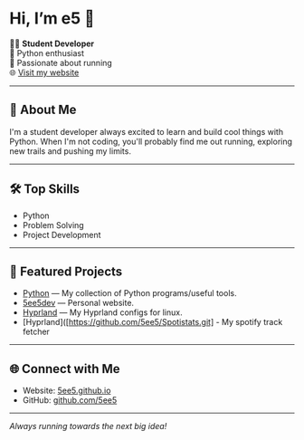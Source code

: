 # Hi, I’m e5 👋

👨‍💻 **Student Developer**  
🐍 Python enthusiast  
🏃 Passionate about running  
🌐 [Visit my website](https://5ee5.github.io/5ee5dev)

---

## 🚀 About Me

I'm a student developer always excited to learn and build cool things with Python. When I'm not coding, you'll probably find me out running, exploring new trails and pushing my limits.

---

## 🛠️ Top Skills

- Python  
- Problem Solving  
- Project Development

---

## 📌 Featured Projects

- [Python](https://github.com/5ee5/Python) — My collection of Python programs/useful tools.
- [5ee5dev](https://github.com/5ee5/5ee5dev) — Personal website.
- [Hyprland](https://github.com/5ee5/Hyprland) — My Hyprland configs for linux.
- [Hyprland]([https://github.com/5ee5/Spotistats.git] - My spotify track fetcher

---

## 🌐 Connect with Me

- Website: [5ee5.github.io](https://5ee5.github.io/5ee5dev)
- GitHub: [github.com/5ee5](https://github.com/5ee5)

---

*Always running towards the next big idea!*
